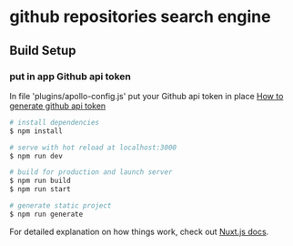 # github repositories search engine

## Build Setup

### put in app Github api token
In file 'plugins/apollo-config.js' put your Github api token in place <your-api-token-here>
[How to generate github api token](https://docs.github.com/en/free-pro-team@latest/github/authenticating-to-github/creating-a-personal-access-token)

```bash
# install dependencies
$ npm install

# serve with hot reload at localhost:3000
$ npm run dev

# build for production and launch server
$ npm run build
$ npm run start

# generate static project
$ npm run generate
```

For detailed explanation on how things work, check out [Nuxt.js docs](https://nuxtjs.org).
